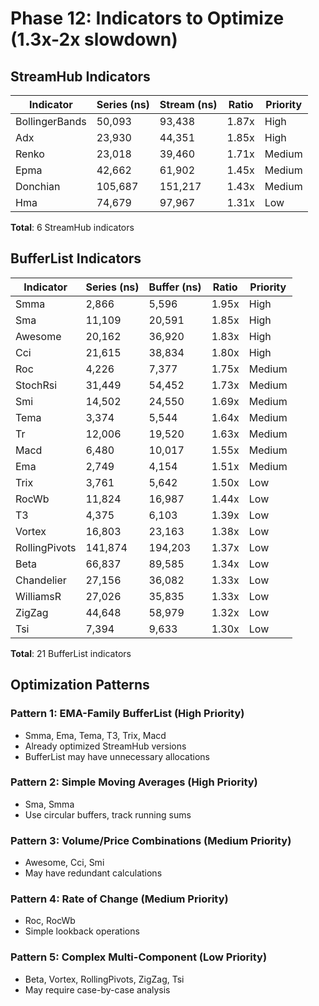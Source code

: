 # Phase 12: Indicators to Optimize (1.3x-2x slowdown)

## StreamHub Indicators

| Indicator | Series (ns) | Stream (ns) | Ratio | Priority |
|-----------|-------------|-------------|-------|----------|
| BollingerBands | 50,093 | 93,438 | 1.87x | High |
| Adx | 23,930 | 44,351 | 1.85x | High |
| Renko | 23,018 | 39,460 | 1.71x | Medium |
| Epma | 42,662 | 61,902 | 1.45x | Medium |
| Donchian | 105,687 | 151,217 | 1.43x | Medium |
| Hma | 74,679 | 97,967 | 1.31x | Low |

**Total**: 6 StreamHub indicators

## BufferList Indicators

| Indicator | Series (ns) | Buffer (ns) | Ratio | Priority |
|-----------|-------------|-------------|-------|----------|
| Smma | 2,866 | 5,596 | 1.95x | High |
| Sma | 11,109 | 20,591 | 1.85x | High |
| Awesome | 20,162 | 36,920 | 1.83x | High |
| Cci | 21,615 | 38,834 | 1.80x | High |
| Roc | 4,226 | 7,377 | 1.75x | Medium |
| StochRsi | 31,449 | 54,452 | 1.73x | Medium |
| Smi | 14,502 | 24,550 | 1.69x | Medium |
| Tema | 3,374 | 5,544 | 1.64x | Medium |
| Tr | 12,006 | 19,520 | 1.63x | Medium |
| Macd | 6,480 | 10,017 | 1.55x | Medium |
| Ema | 2,749 | 4,154 | 1.51x | Medium |
| Trix | 3,761 | 5,642 | 1.50x | Low |
| RocWb | 11,824 | 16,987 | 1.44x | Low |
| T3 | 4,375 | 6,103 | 1.39x | Low |
| Vortex | 16,803 | 23,163 | 1.38x | Low |
| RollingPivots | 141,874 | 194,203 | 1.37x | Low |
| Beta | 66,837 | 89,585 | 1.34x | Low |
| Chandelier | 27,156 | 36,082 | 1.33x | Low |
| WilliamsR | 27,026 | 35,835 | 1.33x | Low |
| ZigZag | 44,648 | 58,979 | 1.32x | Low |
| Tsi | 7,394 | 9,633 | 1.30x | Low |

**Total**: 21 BufferList indicators

## Optimization Patterns

### Pattern 1: EMA-Family BufferList (High Priority)
- Smma, Ema, Tema, T3, Trix, Macd
- Already optimized StreamHub versions
- BufferList may have unnecessary allocations

### Pattern 2: Simple Moving Averages (High Priority)
- Sma, Smma
- Use circular buffers, track running sums

### Pattern 3: Volume/Price Combinations (Medium Priority)
- Awesome, Cci, Smi
- May have redundant calculations

### Pattern 4: Rate of Change (Medium Priority)
- Roc, RocWb
- Simple lookback operations

### Pattern 5: Complex Multi-Component (Low Priority)
- Beta, Vortex, RollingPivots, ZigZag, Tsi
- May require case-by-case analysis
